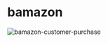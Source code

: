 # bamazon
![bamazon-customer-purchase](https://user-images.githubusercontent.com/11170939/30243698-8f42b2e8-9564-11e7-80c2-98c17bb70128.PNG)
